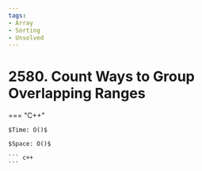 ```yaml
---
tags:
- Array
- Sorting
- Unsolved
---
```



# 2580. Count Ways to Group Overlapping Ranges

=== "C++"

    $Time: O()$

    $Space: O()$

    ``` c++
    ```